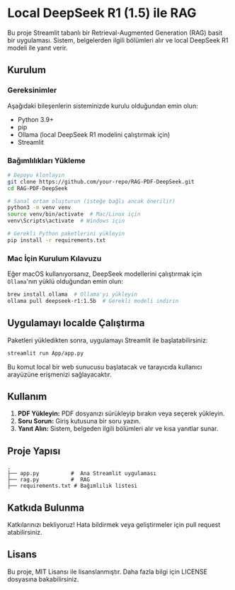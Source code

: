 # Local DeepSeek R1 (1.5) ile RAG

Bu proje Streamlit tabanlı bir Retrieval-Augmented Generation (RAG) basit bir uygulaması. 
Sistem, belgelerden ilgili bölümleri alır ve local DeepSeek R1 modeli ile yanıt verir.
## Kurulum

### Gereksinimler

Aşağıdaki bileşenlerin sisteminizde kurulu olduğundan emin olun:
- Python 3.9+
- pip
- Ollama (local DeepSeek R1 modelini çalıştırmak için)
- Streamlit

### Bağımlılıkları Yükleme

```bash
# Depoyu klonlayın
git clone https://github.com/your-repo/RAG-PDF-DeepSeek.git
cd RAG-PDF-DeepSeek

# Sanal ortam oluşturun (isteğe bağlı ancak önerilir)
python3 -m venv venv
source venv/bin/activate  # Mac/Linux için
venv\Scripts\activate  # Windows için

# Gerekli Python paketlerini yükleyin
pip install -r requirements.txt
```

### Mac İçin Kurulum Kılavuzu
Eğer macOS kullanıyorsanız, DeepSeek modellerini çalıştırmak için `Ollama`'nın yüklü olduğundan emin olun:

```bash
brew install ollama  # Ollama'yı yükleyin
ollama pull deepseek-r1:1.5b  # Gerekli modeli indirin
```

## Uygulamayı localde Çalıştırma

Paketleri yükledikten sonra, uygulamayı Streamlit ile başlatabilirsiniz:

```bash
streamlit run App/app.py
```

Bu komut local bir web sunucusu başlatacak ve tarayıcıda kullanıcı arayüzüne erişmenizi sağlayacaktır.

## Kullanım

1. **PDF Yükleyin:** PDF dosyanızı sürükleyip bırakın veya seçerek yükleyin.
2. **Soru Sorun:** Giriş kutusuna bir soru yazın.
3. **Yanıt Alın:** Sistem, belgeden ilgili bölümleri alır ve kısa yanıtlar sunar.

## Proje Yapısı

```
.
├── app.py          #  Ana Streamlit uygulaması
├── rag.py          #  RAG
├── requirements.txt # Bağımlılık listesi
```

## Katkıda Bulunma

Katkılarınızı bekliyoruz! Hata bildirmek veya geliştirmeler için pull request atabilirsiniz.

## Lisans

Bu proje, MIT Lisansı ile lisanslanmıştır. Daha fazla bilgi için LICENSE dosyasına bakabilirsiniz.


